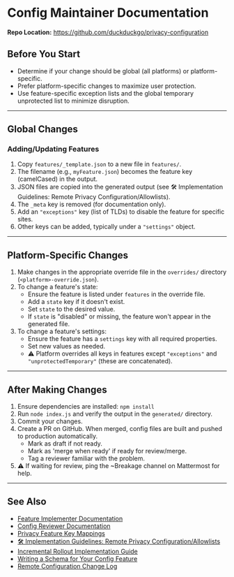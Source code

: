 # Config Maintainer Documentation

**Repo Location:** <https://github.com/duckduckgo/privacy-configuration>

## Before You Start

- Determine if your change should be global (all platforms) or platform-specific.
- Prefer platform-specific changes to maximize user protection.
- Use feature-specific exception lists and the global temporary unprotected list to minimize disruption.

---

## Global Changes

### Adding/Updating Features

1. Copy `features/_template.json` to a new file in `features/`.
2. The filename (e.g., `myFeature.json`) becomes the feature key (camelCased) in the output.
3. JSON files are copied into the generated output (see 🛠 Implementation Guidelines: Remote Privacy Configuration/Allowlists).
4. The `_meta` key is removed (for documentation only).
5. Add an `"exceptions"` key (list of TLDs) to disable the feature for specific sites.
6. Other keys can be added, typically under a `"settings"` object.

---

## Platform-Specific Changes

1. Make changes in the appropriate override file in the `overrides/` directory (`<platform>-override.json`).
2. To change a feature's state:
   - Ensure the feature is listed under `features` in the override file.
   - Add a `state` key if it doesn't exist.
   - Set `state` to the desired value.
   - If `state` is "disabled" or missing, the feature won't appear in the generated file.
3. To change a feature's settings:
   - Ensure the feature has a `settings` key with all required properties.
   - Set new values as needed.
   - ⚠️ Platform overrides all keys in features except `"exceptions"` and `"unprotectedTemporary"` (these are concatenated).

---

## After Making Changes

1. Ensure dependencies are installed: `npm install`
2. Run `node index.js` and verify the output in the `generated/` directory.
3. Commit your changes.
4. Create a PR on GitHub. When merged, config files are built and pushed to production automatically.
   - Mark as draft if not ready.
   - Mark as 'merge when ready' if ready for review/merge.
   - Tag a reviewer familiar with the problem.
5. ⚠️ If waiting for review, ping the ~Breakage channel on Mattermost for help.

---

## See Also

- [Feature Implementer Documentation](./feature-implementer-documentation.md)
- [Config Reviewer Documentation](./config-reviewer-documentation.md)
- [Privacy Feature Key Mappings](./privacy-feature-key-mappings.md)
- [🛠 Implementation Guidelines: Remote Privacy Configuration/Allowlists](./implementation-guidelines-remote-privacy-configuration-allowlists.md)
- [Incremental Rollout Implementation Guide](./incremental-rollout-implementation-guide.md)
- [Writing a Schema for Your Config Feature](./writing-schema-for-config-feature.md)
- [Remote Configuration Change Log](./remote-configuration-change-log.md)
